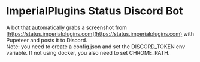 # ImperialPlugins Status Discord Bot

A bot that automatically grabs a screenshot from [https://status.imperialplugins.com](https://status.imperialplugins.com) with Pupeteer and posts it to Discord.  
Note: you need to create a config.json and set the DISCORD_TOKEN env variable. If not using docker, you also need to set CHROME_PATH.